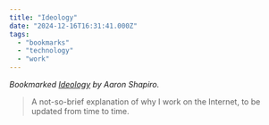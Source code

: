 ```yaml
---
title: "Ideology"
date: "2024-12-16T16:31:41.000Z"
tags: 
  - "bookmarks"
  - "technology"
  - "work"
---
```


_Bookmarked [Ideology](https://www.aaron.mn/ideology) by Aaron Shapiro._

> A not-so-brief explanation of why I work on the Internet, to be updated from time to time.
